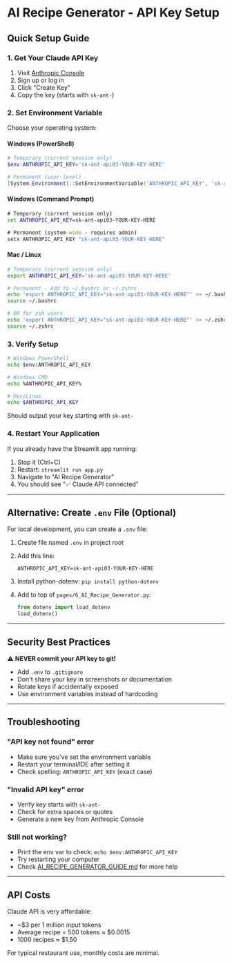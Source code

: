 # AI Recipe Generator - API Key Setup

## Quick Setup Guide

### 1. Get Your Claude API Key

1. Visit [Anthropic Console](https://console.anthropic.com/settings/keys)
2. Sign up or log in
3. Click "Create Key"
4. Copy the key (starts with `sk-ant-`)

### 2. Set Environment Variable

Choose your operating system:

#### Windows (PowerShell)

```powershell
# Temporary (current session only)
$env:ANTHROPIC_API_KEY='sk-ant-api03-YOUR-KEY-HERE'

# Permanent (user-level)
[System.Environment]::SetEnvironmentVariable('ANTHROPIC_API_KEY', 'sk-ant-api03-YOUR-KEY-HERE', 'User')
```

#### Windows (Command Prompt)

```cmd
# Temporary (current session only)
set ANTHROPIC_API_KEY=sk-ant-api03-YOUR-KEY-HERE

# Permanent (system-wide - requires admin)
setx ANTHROPIC_API_KEY "sk-ant-api03-YOUR-KEY-HERE"
```

#### Mac / Linux

```bash
# Temporary (current session only)
export ANTHROPIC_API_KEY='sk-ant-api03-YOUR-KEY-HERE'

# Permanent - Add to ~/.bashrc or ~/.zshrc
echo 'export ANTHROPIC_API_KEY="sk-ant-api03-YOUR-KEY-HERE"' >> ~/.bashrc
source ~/.bashrc

# OR for zsh users
echo 'export ANTHROPIC_API_KEY="sk-ant-api03-YOUR-KEY-HERE"' >> ~/.zshrc
source ~/.zshrc
```

### 3. Verify Setup

```bash
# Windows PowerShell
echo $env:ANTHROPIC_API_KEY

# Windows CMD
echo %ANTHROPIC_API_KEY%

# Mac/Linux
echo $ANTHROPIC_API_KEY
```

Should output your key starting with `sk-ant-`

### 4. Restart Your Application

If you already have the Streamlit app running:

1. Stop it (Ctrl+C)
2. Restart: `streamlit run app.py`
3. Navigate to "AI Recipe Generator"
4. You should see "✅ Claude API connected"

---

## Alternative: Create `.env` File (Optional)

For local development, you can create a `.env` file:

1. Create file named `.env` in project root
2. Add this line:

   ```
   ANTHROPIC_API_KEY=sk-ant-api03-YOUR-KEY-HERE
   ```

3. Install python-dotenv: `pip install python-dotenv`
4. Add to top of `pages/6_AI_Recipe_Generator.py`:

   ```python
   from dotenv import load_dotenv
   load_dotenv()
   ```

---

## Security Best Practices

⚠️ **NEVER commit your API key to git!**

- Add `.env` to `.gitignore`
- Don't share your key in screenshots or documentation
- Rotate keys if accidentally exposed
- Use environment variables instead of hardcoding

---

## Troubleshooting

### "API key not found" error

- Make sure you've set the environment variable
- Restart your terminal/IDE after setting it
- Check spelling: `ANTHROPIC_API_KEY` (exact case)

### "Invalid API key" error

- Verify key starts with `sk-ant-`
- Check for extra spaces or quotes
- Generate a new key from Anthropic Console

### Still not working?

- Print the env var to check: `echo $env:ANTHROPIC_API_KEY`
- Try restarting your computer
- Check [AI_RECIPE_GENERATOR_GUIDE.md](AI_RECIPE_GENERATOR_GUIDE.md) for more help

---

## API Costs

Claude API is very affordable:

- ~$3 per 1 million input tokens
- Average recipe = 500 tokens ≈ $0.0015
- 1000 recipes ≈ $1.50

For typical restaurant use, monthly costs are minimal.


